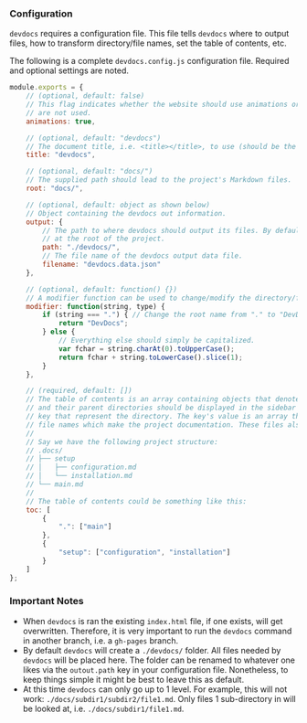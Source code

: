 ### Configuration

`devdocs` requires a configuration file. This file tells `devdocs` where to output files, how to transform directory/file names, set the table of contents, etc.

The following is a complete `devdocs.config.js` configuration file. Required and optional settings are noted.

```js
module.exports = {
    // (optional, default: false)
    // This flag indicates whether the website should use animations or not. By default animations
    // are not used.
    animations: true,

    // (optional, default: "devdocs")
    // The document title, i.e. <title></title>, to use (should be the app/project name).
    title: "devdocs",

    // (optional, default: "docs/")
    // The supplied path should lead to the project's Markdown files.
    root: "docs/",

    // (optional, default: object as shown below)
    // Object containing the devdocs out information.
    output: {
        // The path to where devdocs should output its files. By default it creates a devdocs folder
        // at the root of the project.
        path: "./devdocs/",
        // The file name of the devdocs output data file.
        filename: "devdocs.data.json"
    },

    // (optional, default: function() {})
    // A modifier function can be used to change/modify the directory/file names if needed.
    modifier: function(string, type) {
        if (string === ".") { // Change the root name from "." to "DevDocs".
            return "DevDocs";
        } else {
            // Everything else should simply be capitalized.
            var fchar = string.charAt(0).toUpperCase();
            return fchar + string.toLowerCase().slice(1);
        }
    },

    // (required, default: [])
    // The table of contents is an array containing objects that denote the manner in which files
    // and their parent directories should be displayed in the sidebar menu. Objects have a single
    // key that represent the directory. The key's value is an array that contains the markdown 
    // file names which make the project documentation. These files also represent the sidebar menu.
    //
    // Say we have the following project structure:
    // .docs/
    // ├── setup
    // │   ├── configuration.md
    // │   └── installation.md
    // └── main.md
    // 
    // The table of contents could be something like this:
    toc: [
        {
            ".": ["main"]
        },
        {
            "setup": ["configuration", "installation"]
        }
    ]
};
```

### Important Notes

- When `devdocs` is ran the existing `index.html` file, if one exists, will get overwritten. Therefore, it is very important to run the `devdocs` command in another branch, i.e. a `gh-pages` branch.
- By default `devdocs` will create a `./devdocs/` folder. All files needed by `devdocs` will be placed here. The folder can be renamed to whatever one likes via the `outout.path` key in your configuration file. Nonetheless, to keep things simple it might be best to leave this as default.
- At this time `devdocs` can only go up to 1 level. For example, this will not work: `./docs/subdir1/subdir2/file1.md`. Only files 1 sub-directory in will be looked at, i.e. `./docs/subdir1/file1.md`.

